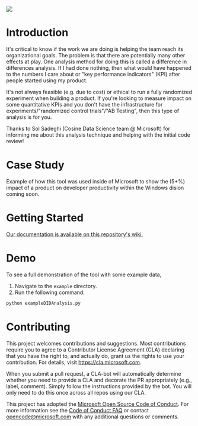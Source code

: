 <a href="https://www.youtube.com/watch?v=J7q2H8aB8bQ"><img src="https://github.com/microsoft/LongitudinalDifferenceInDifferencesPy/blob/master/Images/youtubeScreenshot.PNG" /></a>

# Introduction 
It's critical to know if the work we are doing is helping the team reach its organizational goals. The problem is that there are potentially many other effects at play. One analysis method for doing this is called a difference in differences analysis. If I had done nothing, then what would have happened to the numbers I care about or "key performance indicators" (KPI) after people started using my product.

It's not always feasible (e.g. due to cost) or ethical to run a fully randomized experiment when building a product. If you're looking to measure impact on some quantitative KPIs and you don't have the infrastructure for experiments/"randomized control trials"/"AB Testing", then this type of analysis is for you.

Thanks to Sol Sadeghi (Cosine Data Science team @ Microsoft) for informing me about this analysis technique and helping with the initial code review!

# Case Study

Example of how this tool was used inside of Microsoft to show the (5+%) impact of a product on developer productivity within the Windows dision coming soon.

# Getting Started
[Our documentation is available on this repository's wiki.](https://github.com/microsoft/LongitudinalDifferenceInDifferencesPy/wiki)


# Demo

To see a full demonstration of the tool with some example data, 
1. Navigate to the `example` directory.
2. Run the following command:
```python
python exampleDIDAnalysis.py
```



# Contributing

This project welcomes contributions and suggestions.  Most contributions require you to agree to a
Contributor License Agreement (CLA) declaring that you have the right to, and actually do, grant us
the rights to use your contribution. For details, visit https://cla.microsoft.com.

When you submit a pull request, a CLA-bot will automatically determine whether you need to provide
a CLA and decorate the PR appropriately (e.g., label, comment). Simply follow the instructions
provided by the bot. You will only need to do this once across all repos using our CLA.

This project has adopted the [Microsoft Open Source Code of Conduct](https://opensource.microsoft.com/codeofconduct/).
For more information see the [Code of Conduct FAQ](https://opensource.microsoft.com/codeofconduct/faq/) or
contact [opencode@microsoft.com](mailto:opencode@microsoft.com) with any additional questions or comments.
